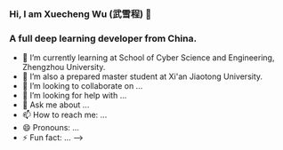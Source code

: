 ### Hi, I am Xuecheng Wu (武雪程) 👋

### A full deep learning developer from China.

- 🔭 I’m currently learning at School of Cyber Science and Engineering, Zhengzhou University.
- 🌱 I’m also a prepared master student at Xi'an Jiaotong University.
- 👯 I’m looking to collaborate on ...
- 🤔 I’m looking for help with ...
- 💬 Ask me about ...
- 📫 How to reach me: ...
- 😄 Pronouns: ...
- ⚡ Fun fact: ...
-->
